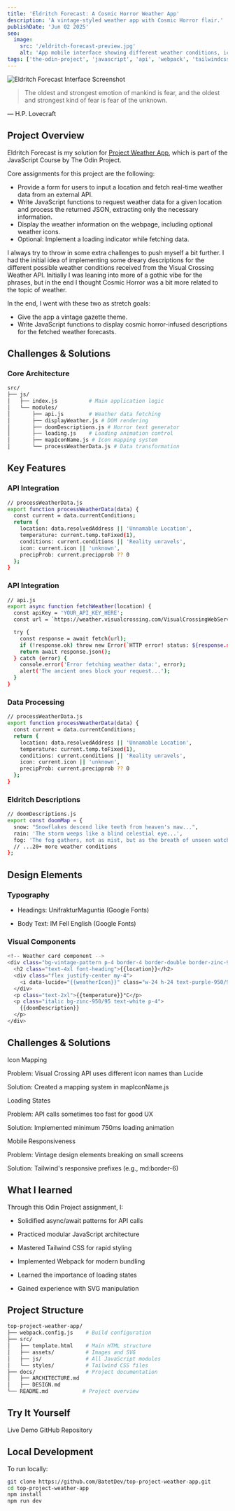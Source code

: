 ```yaml
---
title: 'Eldritch Forecast: A Cosmic Horror Weather App'
description: 'A vintage-styled weather app with Cosmic Horror flair.'
publishDate: 'Jun 02 2025'
seo:
  image:
    src: '/eldritch-forecast-preview.jpg'
    alt: 'App mobile interface showing different weather conditions, icons and dreary descriptions'
tags: ['the-odin-project', 'javascript', 'api', 'webpack', 'tailwindcss']
---
```


![Eldritch Forecast Interface Screenshot](/eldritch-forecast-preview.jpg)

> The oldest and strongest emotion of mankind is fear,
> and the oldest and strongest kind of fear is fear of the unknown.

<span class="block text-right">— H.P. Lovecraft</span>

## Project Overview

Eldritch Forecast is my solution for [Project Weather App](https://www.theodinproject.com/lessons/node-path-javascript-weather-app), which is part of the JavaScript Course by The Odin Project.

Core assignments for this project are the following:

- Provide a form for users to input a location and fetch real-time weather data from an external API.
- Write JavaScript functions to request weather data for a given location and process the returned JSON, extracting only the necessary information.
- Display the weather information on the webpage, including optional weather icons.
- Optional: Implement a loading indicator while fetching data.

I always try to throw in some extra challenges to push myself a bit further. I had the initial idea of implementing some dreary descriptions for the different possible weather conditions received from the Visual Crossing Weather API. Initially I was leaning into more of a gothic vibe for the phrases, but in the end I thought Cosmic Horror was a bit more related to the topic of weather.

In the end, I went with these two as stretch goals:

- Give the app a vintage gazette theme.
- Write JavaScript functions to display cosmic horror-infused descriptions for the fetched weather forecasts.

## Challenges & Solutions

### Core Architecture

```bash
src/
├── js/
│   ├── index.js          # Main application logic
│   └── modules/
│       ├── api.js        # Weather data fetching
│       ├── displayWeather.js # DOM rendering
│       ├── doomDescriptions.js # Horror text generator
│       ├── loading.js    # Loading animation control
│       ├── mapIconName.js # Icon mapping system
│       └── processWeatherData.js # Data transformation
```

## Key Features

### API Integration

```bash
// processWeatherData.js
export function processWeatherData(data) {
  const current = data.currentConditions;
  return {
    location: data.resolvedAddress || 'Unnamable Location',
    temperature: current.temp.toFixed(1),
    conditions: current.conditions || 'Reality unravels',
    icon: current.icon || 'unknown',
    precipProb: current.precipprob ?? 0
  };
}
```

### API Integration

```bash
// api.js
export async function fetchWeather(location) {
  const apiKey = 'YOUR_API_KEY_HERE';
  const url = `https://weather.visualcrossing.com/VisualCrossingWebServices/rest/services/timeline/${encodeURIComponent(location)}?key=${apiKey}`;

  try {
    const response = await fetch(url);
    if (!response.ok) throw new Error(`HTTP error! status: ${response.status}`);
    return await response.json();
  } catch (error) {
    console.error('Error fetching weather data:', error);
    alert('The ancient ones block your request...');
  }
}
```

### Data Processing

```bash
// processWeatherData.js
export function processWeatherData(data) {
  const current = data.currentConditions;
  return {
    location: data.resolvedAddress || 'Unnamable Location',
    temperature: current.temp.toFixed(1),
    conditions: current.conditions || 'Reality unravels',
    icon: current.icon || 'unknown',
    precipProb: current.precipprob ?? 0
  };
}
```

### Eldritch Descriptions

```bash
// doomDescriptions.js
export const doomMap = {
  snow: "Snowflakes descend like teeth from heaven's maw...",
  rain: 'The storm weeps like a blind celestial eye...',
  fog: 'The fog gathers, not as mist, but as the breath of unseen watchers...',
  // ...20+ more weather conditions
};
```

## Design Elements

### Typography

- Headings: UnifrakturMaguntia (Google Fonts)

- Body Text: IM Fell English (Google Fonts)

### Visual Components

```bash
<!-- Weather card component -->
<div class="bg-vintage-pattern p-4 border-4 border-double border-zinc-950/90">
  <h2 class="text-4xl font-heading">{{location}}</h2>
  <div class="flex justify-center my-4">
    <i data-lucide="{{weatherIcon}}" class="w-24 h-24 text-purple-950/90"></i>
  </div>
  <p class="text-2xl">{{temperature}}°C</p>
  <p class="italic bg-zinc-950/95 text-white p-4">
    {{doomDescription}}
  </p>
</div>
```

## Challenges & Solutions

Icon Mapping

Problem: Visual Crossing API uses different icon names than Lucide

Solution: Created a mapping system in mapIconName.js

Loading States

Problem: API calls sometimes too fast for good UX

Solution: Implemented minimum 750ms loading animation

Mobile Responsiveness

Problem: Vintage design elements breaking on small screens

Solution: Tailwind's responsive prefixes (e.g., md:border-6)

## What I learned

Through this Odin Project assignment, I:

- Solidified async/await patterns for API calls

- Practiced modular JavaScript architecture

- Mastered Tailwind CSS for rapid styling

- Implemented Webpack for modern bundling

- Learned the importance of loading states

- Gained experience with SVG manipulation

## Project Structure

```bash
top-project-weather-app/
├── webpack.config.js    # Build configuration
├── src/
│   ├── template.html    # Main HTML structure
│   ├── assets/          # Images and SVG
│   ├── js/              # All JavaScript modules
│   └── styles/          # Tailwind CSS files
├── docs/                # Project documentation
│   ├── ARCHITECTURE.md
│   ├── DESIGN.md
└── README.md           # Project overview
```

## Try It Yourself

Live Demo
GitHub Repository

## Local Development

To run locally:

```bash
git clone https://github.com/BatetDev/top-project-weather-app.git
cd top-project-weather-app
npm install
npm run dev
```
